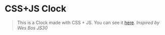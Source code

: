 # CSS+JS Clock

> This is a Clock made with CSS + JS. You can see it [here](https://karolinedealencar.github.io/CSS-JS-clock/).
> *Inspired by Wes Bos JS30*
